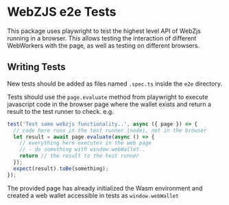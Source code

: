 # WebZJS e2e Tests

This package uses playwright to test the highest level API of WebZjs running in a browser. This allows testing the interaction of different WebWorkers with the page, as well as testing on different browsers.

## Writing Tests

New tests should be added as files named `.spec.ts` inside the `e2e` directory.

Tests should use the `page.evaluate` method from playwright to execute javascript code in the browser page where the wallet exists and return a result to the test runner to check. e.g.

```typescript
test('Test some webzjs functionality..', async ({ page }) => {
  // code here runs in the test runner (node), not in the browser
  let result = await page.evaluate(async () => {
    // everything here executes in the web page
    // - do something with window.webWallet..
    return // the result to the test runner
  });
  expect(result).toBe(something);
});
```

The provided page has already initialized the Wasm environment and created a web wallet accessible in tests as `window.webWallet`
